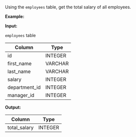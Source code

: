 ﻿
Using the  `employees`  table, get the total salary of all employees.

**Example:**

**Input:**

`employees`  table

|    Column     |  Type   |
|---------------|---------|
| id            | INTEGER |
| first_name    | VARCHAR |
| last_name     | VARCHAR |
| salary        | INTEGER |
| department_id | INTEGER |
| manager_id    | INTEGER |

**Output:**


|    Column    |  Type   |
|--------------|---------|
| total_salary | INTEGER |


